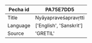 |Pecha id | PA75E7DD5
| --- | --- 
|Title | Nyāyapraveśapravṛtti 
|Language | ['English', 'Sanskrit']
|Source | 'GRETIL'
